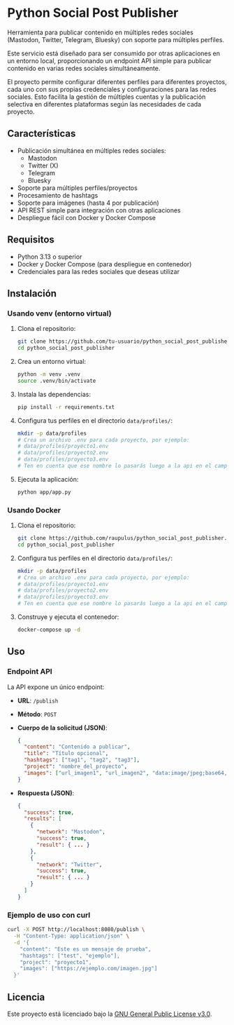 # Python Social Post Publisher

Herramienta para publicar contenido en múltiples redes sociales (Mastodon, 
Twitter, Telegram, Bluesky) con soporte para múltiples perfiles. 

Este servicio está diseñado para ser consumido por otras aplicaciones en un 
entorno local, proporcionando un endpoint API simple para publicar contenido en 
varias redes sociales simultáneamente.

El proyecto permite configurar diferentes perfiles para diferentes proyectos, 
cada uno con sus propias credenciales y configuraciones para las redes sociales. 
Esto facilita la gestión de múltiples cuentas y la publicación selectiva en 
diferentes plataformas según las necesidades de cada proyecto.

## Características

- Publicación simultánea en múltiples redes sociales:
  - Mastodon
  - Twitter (X)
  - Telegram
  - Bluesky
- Soporte para múltiples perfiles/proyectos
- Procesamiento de hashtags
- Soporte para imágenes (hasta 4 por publicación)
- API REST simple para integración con otras aplicaciones
- Despliegue fácil con Docker y Docker Compose

## Requisitos

- Python 3.13 o superior
- Docker y Docker Compose (para despliegue en contenedor)
- Credenciales para las redes sociales que deseas utilizar

## Instalación

### Usando venv (entorno virtual)

1. Clona el repositorio:
   ```bash
   git clone https://github.com/tu-usuario/python_social_post_publisher.git
   cd python_social_post_publisher
   ```

2. Crea un entorno virtual:
   ```bash
   python -m venv .venv
   source .venv/bin/activate
   ```

3. Instala las dependencias:
   ```bash
   pip install -r requirements.txt
   ```

4. Configura tus perfiles en el directorio `data/profiles/`:
   ```bash
   mkdir -p data/profiles
   # Crea un archivo .env para cada proyecto, por ejemplo:
   # data/profiles/proyecto1.env
   # data/profiles/proyecto2.env
   # data/profiles/proyecto3.env
   # Ten en cuenta que ese nombre lo pasarás luego a la api en el campo "project"
   ```

5. Ejecuta la aplicación:
   ```bash
   python app/app.py
   ```

### Usando Docker

1. Clona el repositorio:
   ```bash
   git clone https://github.com/raupulus/python_social_post_publisher.git
   cd python_social_post_publisher
   ```

2. Configura tus perfiles en el directorio `data/profiles/`:
   ```bash
   mkdir -p data/profiles
   # Crea un archivo .env para cada proyecto, por ejemplo:
   # data/profiles/proyecto1.env
   # data/profiles/proyecto2.env
   # data/profiles/proyecto3.env
   # Ten en cuenta que ese nombre lo pasarás luego a la api en el campo "project"
   ```

3. Construye y ejecuta el contenedor:
   ```bash
   docker-compose up -d
   ```

## Uso

### Endpoint API

La API expone un único endpoint:

- **URL**: `/publish`
- **Método**: `POST`
- **Cuerpo de la solicitud (JSON)**:
  ```json
  {
    "content": "Contenido a publicar",
    "title": "Título opcional",
    "hashtags": ["tag1", "tag2", "tag3"],
    "project": "nombre_del_proyecto",
    "images": ["url_imagen1", "url_imagen2", "data:image/jpeg;base64,base64_encoded_image"]
  }
  ```

- **Respuesta (JSON)**:
  ```json
  {
    "success": true,
    "results": [
      {
        "network": "Mastodon",
        "success": true,
        "result": { ... }
      },
      {
        "network": "Twitter",
        "success": true,
        "result": { ... }
      }
    ]
  }
  ```

### Ejemplo de uso con curl

```bash
curl -X POST http://localhost:8080/publish \
  -H "Content-Type: application/json" \
  -d '{
    "content": "Este es un mensaje de prueba",
    "hashtags": ["test", "ejemplo"],
    "project": "proyecto1",
    "images": ["https://ejemplo.com/imagen.jpg"]
  }'
```


## Licencia

Este proyecto está licenciado bajo la [GNU General Public License v3.0](LICENSE).
